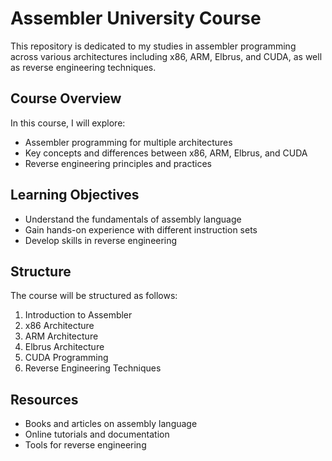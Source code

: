 # Assembler University Course

This repository is dedicated to my studies in assembler programming across various architectures including x86, ARM, Elbrus, and CUDA, as well as reverse engineering techniques.

## Course Overview

In this course, I will explore:

- Assembler programming for multiple architectures
- Key concepts and differences between x86, ARM, Elbrus, and CUDA
- Reverse engineering principles and practices

## Learning Objectives

- Understand the fundamentals of assembly language
- Gain hands-on experience with different instruction sets
- Develop skills in reverse engineering

## Structure

The course will be structured as follows:

1. Introduction to Assembler
2. x86 Architecture
3. ARM Architecture
4. Elbrus Architecture
5. CUDA Programming
6. Reverse Engineering Techniques

## Resources

- Books and articles on assembly language
- Online tutorials and documentation
- Tools for reverse engineering